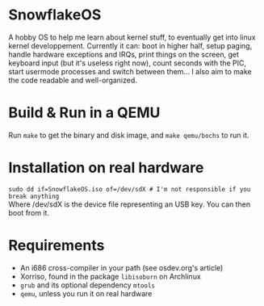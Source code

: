 # SnowflakeOS
A hobby OS to help me learn about kernel stuff, to eventually get into linux kernel developpement. Currently it can: boot in higher half, setup paging, handle hardware exceptions and IRQs, print things on the screen, get keyboard input (but it's useless right now), count seconds with the PIC, start usermode processes and switch between them... I also aim to make the code readable and well-organized. 

# Build & Run in a QEMU
Run `make` to get the binary and disk image, and `make qemu/bochs` to run it.

# Installation on real hardware
`sudo dd if=SnowflakeOS.iso of=/dev/sdX # I'm not responsible if you break anything`  
Where /dev/sdX is the device file representing an USB key. You can then boot from it.

# Requirements
* An i686 cross-compiler in your path (see osdev.org's article)
* Xorriso, found in the package `libisoburn` on Archlinux
* `grub` and its optional dependency `mtools`
* `qemu`, unless you run it on real hardware
